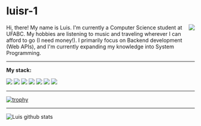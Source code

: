 # luisr-1

<img src="images/me.jpg" align="right" />

Hi, there! My name is Luis. I'm currently a Computer Science student at UFABC. My hobbies are listening to music and traveling wherever I can afford to go (I need money!). I primarily focus on Backend development (Web APIs), and I'm currently expanding my knowledge into System Programming.

---

**My stack:**

<a href="https://golang.org/" title="Golang"><img src="icons/golang.png" /></a>
<a href="https://www.python.org/" title="Python"><img src="icons/python.png" /></a>
<a href="https://www.docker.com/" title="Docker"><img src="icons/docker.png" /></a>
<a href="https://www.java.com/" title="Java"><img src="icons/java.png" /></a>
<a href="https://www.postgresql.org/" title="Postgres SQL"><img src="icons/postgresql.png" /></a>
<a href="https://www.c-language.org/" title="C"><img src="icons/c.png" /></a>
<a href="https://www.ruby-lang.org" title="Ruby"><img src="icons/ruby.png" /></a>

---

[![trophy](https://github-profile-trophy.vercel.app/?username=luisr-1&theme=catppuccin-mocha)](https://github.com/ryo-ma/github-profile-trophy)

---

![Luis github stats](https://github-readme-stats.vercel.app/api?username=luisr-1&show_icons=true&title_color=fff&icon_color=79ff97&text_color=9f9f9f&bg_color=151515)
